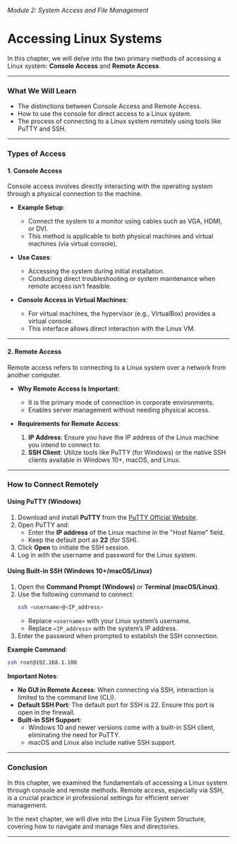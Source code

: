 *Module 2: System Access and File Management*
# Accessing Linux Systems

In this chapter, we will delve into the two primary methods of accessing a Linux system: **Console Access** and **Remote Access**.

---

### **What We Will Learn**  
- The distinctions between Console Access and Remote Access.  
- How to use the console for direct access to a Linux system.  
- The process of connecting to a Linux system remotely using tools like PuTTY and SSH.  

---

### **Types of Access**

#### 1. **Console Access**  
Console access involves directly interacting with the operating system through a physical connection to the machine.

- **Example Setup**:  
  - Connect the system to a monitor using cables such as VGA, HDMI, or DVI.  
  - This method is applicable to both physical machines and virtual machines (via virtual console).

- **Use Cases**:  
  - Accessing the system during initial installation.  
  - Conducting direct troubleshooting or system maintenance when remote access isn’t feasible.

- **Console Access in Virtual Machines**:  
  - For virtual machines, the hypervisor (e.g., VirtualBox) provides a virtual console.  
  - This interface allows direct interaction with the Linux VM.

---

#### 2. **Remote Access**  
Remote access refers to connecting to a Linux system over a network from another computer.

- **Why Remote Access Is Important**:  
  - It is the primary mode of connection in corporate environments.  
  - Enables server management without needing physical access.

- **Requirements for Remote Access**:  
  1. **IP Address**: Ensure you have the IP address of the Linux machine you intend to connect to.  
  2. **SSH Client**: Utilize tools like PuTTY (for Windows) or the native SSH clients available in Windows 10+, macOS, and Linux.

---

### **How to Connect Remotely**

#### **Using PuTTY (Windows)**  
1. Download and install **PuTTY** from the [PuTTY Official Website](https://www.putty.org/).  
2. Open PuTTY and:  
   - Enter the **IP address** of the Linux machine in the "Host Name" field.  
   - Keep the default port as **22** (for SSH).  
3. Click **Open** to initiate the SSH session.  
4. Log in with the username and password for the Linux system.  

#### **Using Built-in SSH (Windows 10+/macOS/Linux)**  
1. Open the **Command Prompt (Windows)** or **Terminal (macOS/Linux)**.  
2. Use the following command to connect:
   ```bash
   ssh <username>@<IP_address>
   ```
   - Replace `<username>` with your Linux system’s username.
   - Replace `<IP_address>` with the system’s IP address.
3. Enter the password when prompted to establish the SSH connection.

**Example Command**:
```bash
ssh root@192.168.1.100
```

**Important Notes**:
- **No GUI in Remote Access**: When connecting via SSH, interaction is limited to the command line (CLI).
- **Default SSH Port**: The default port for SSH is 22. Ensure this port is open in the firewall.
- **Built-in SSH Support**:
  - Windows 10 and newer versions come with a built-in SSH client, eliminating the need for PuTTY.
  - macOS and Linux also include native SSH support.

---

### **Conclusion**  
In this chapter, we examined the fundamentals of accessing a Linux system through console and remote methods. Remote access, especially via SSH, is a crucial practice in professional settings for efficient server management.

In the next chapter, we will dive into the Linux File System Structure, covering how to navigate and manage files and directories.

---
